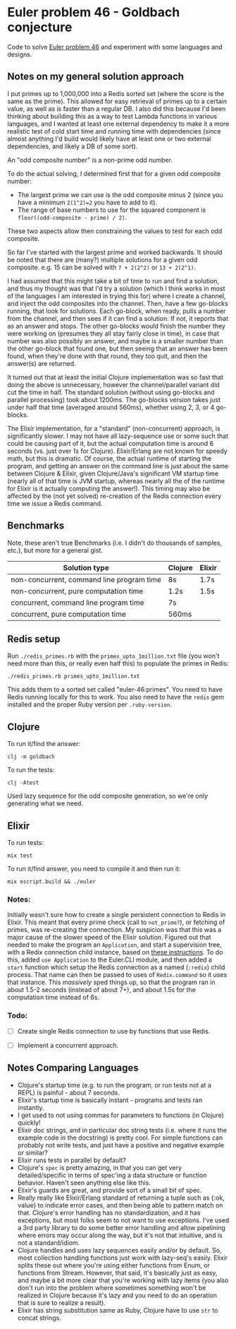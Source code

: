 # Euler problem 46 - Goldbach conjecture

Code to solve [Euler problem 46](https://projecteuler.net/problem=46) and experiment with some languages and designs.

## Notes on my general solution approach

I put primes up to 1,000,000 into a Redis sorted set (where the score is the same as the prime). This allowed for easy retrieval of primes up to a certain value, as well as is faster than a regular DB. I also did this because I'd been thinking about building this as a way to test Lambda functions in various languages, and I wanted at least one external dependency to make it a more realistic test of cold start time and running time with dependencies (since almost anything I'd build would likely have at least one or two external dependencies, and likely a DB of some sort).

An "odd composite number" is a non-prime odd number.

To do the actual solving, I determined first that for a given odd composite number:
-  The largest prime we can use is the odd composite minus 2 (since you have a minimum `2(1^2)=2` you have to add to it).
- The range of base numbers to use for the squared component is `floor((odd-composite - prime) / 2)`.

These two aspects allow then constraining the values to test for each odd composite.

So far I've started with the largest prime and worked backwards. It should be noted that there are (many?) multiple solutions for a given odd composite. e.g. 15 can be solved with `7 + 2(2^2)` or `13 + 2(2^1)`.

I had assumed that this might take a bit of time to run and find a solution, and thus my thought was that I'd try a solution (which I think works in most of the languages I am interested in trying this for) where I create a channel, and inject the odd composites into the channel. Then, have a few go-blocks running, that look for solutions. Each go-block, when ready, pulls a number from the channel, and then sees if it can find a solution. If not, it reports that as an answer and stops. The other go-blocks would finish the number they were working on (presumes they all stay fairly close in time), in case that number was also possibly an answer, and maybe is a smaller number than the other go-block that found one, but then seeing that an answer has been found, when they're done with that round, they too quit, and then the answer(s) are returned.

It turned out that at least the initial Clojure implementation was so fast that doing the above is unnecessary, however the channel/parallel variant did cut the time in half. The standard solution (without using go-blocks and parallel processing) took about 1200ms. The go-blocks version takes just under half that time (averaged around 560ms), whether using 2, 3, or 4 go-blocks.

The Elixir implementation, for a "standard" (non-concurrent) approach, is significantly slower. I may not have all lazy-sequence use or some such that could be causing part of it, but the actual computation time is around 6 seconds (vs. just over 1s for Clojure). Elixir/Erlang are not known for speedy math, but this is dramatic. Of course, the actual runtime of starting the program, and getting an answer on the command line is just about the same between Clojure & Elixir, given Clojure/Java's significant VM startup time (nearly all of that time is JVM startup, whereas nearly all the of the runtime for Elixir is it actually computing the answer!). This timing may also be affected by the (not yet solved) re-creation of the Redis connection every time we issue a Redis command.

## Benchmarks

Note, these aren't true Benchmarks (i.e. I didn't do thousands of samples, etc.), but more for a general gist.

Solution type | Clojure | Elixir
------------- | ------- | ------
non-concurrent, command line program time | 8s | 1.7s
non-concurrent, pure computation time | 1.2s | 1.5s
concurrent, command line program time | 7s |
concurrent, pure computation time | 560ms |

## Redis setup

Run `./redis_primes.rb` with the `primes_upto_1million.txt` file (you won't need more than this, or really even half this) to populate the primes in Redis:
```
./redis_primes.rb primes_upto_1million.txt
```
 This adds them to a sorted set called "euler-46:primes". You need to have Redis running locally for this to work. You also need to have the `redis` gem installed and the proper Ruby version per `.ruby-version`.

## Clojure

To run it/find the answer:
```
clj -m goldbach
```

To run the tests:
```
clj -Atest
```

Used lazy sequence for the odd composite generation, so we're only generating what we need.


## Elixir

To run tests:

`mix test`

To run it/find answer, you need to compile it and then run it:
```
mix escript.build && ./euler
```

### Notes:

Initially wasn't sure how to create a single persistent connection to Redis in Elixir. This meant that every prime check (call to `not_prime?`), or fetching of primes, was re-creating the connection. My suspicion was that this was a major cause of the slower speed of the Elixir solution. Figured out that needed to make the program an `Application`, and start a supervision tree, with a Redix connection child instance, based on [these instructions](https://hexdocs.pm/redix/real-world-usage.html#global-redix). To do this, added `use Application` to the Euler.CLI module, and then added a `start` function which setup the Redis connection as a named (`:redix`) child process. That name can then be passed to uses of `Redix.command` so it uses that instance. This *massively* sped things up, so that the program ran in about 1.5-2 seconds (instead of about 7+), and about 1.5s for the computation time instead of 6s.

### Todo:

- [ ] Create single Redis connection to use by functions that use Redis.
- [ ] Implement a concurrent approach.


## Notes Comparing Languages

* Clojure's startup time (e.g. to run the program, or run tests not at a REPL) is painful - about 7 seconds.
* Elixir's startup time is basically instant - programs and tests ran instantly.
* I get used to not using commas for parameters to functions (in Clojure) quickly!
* Elixir doc strings, and in particular doc string tests (i.e. where it runs the example code in the docstring) is pretty cool. For simple functions can probably not write tests, and just have a positive and negative example or similar?
* Elixir runs tests in parallel by default?
* Clojure's `spec` is pretty amazing, in that you can get very detailed/specific in terms of spec'ing a data structure or function behavior. Haven't seen anything else like this.
* Elixir's guards are great, and provide sort of a small bit of spec.
* Really really like Elixir/Erlang standard of returning a tuple such as {:ok, value} to indicate error cases, and then being able to pattern match on that. Clojure's error handling has no standardization, and it has exceptions, but most folks seem to not want to use exceptions. I've used a 3rd party library to do some better error handling and allow pipelining where errors may occur along the way, but it's not that intuitive, and is not a standard/idiom.
* Clojure handles and uses lazy sequences easily and/or by default. So, most collection handling functions just work with lazy-seq's easily. Elixir splits these out where you're using either functions from Enum, or functions from Stream. However, that said, it's basically just as easy, and maybe a bit more clear that you're working with lazy items (you also don't run into the problem where sometimes something won't be realized in Clojure because it's lazy and you need to do an operation that is sure to realize a result).
* Elixir has string substitution same as Ruby, Clojure have to use `str` to concat strings.
